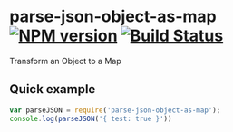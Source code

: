 parse-json-object-as-map [![NPM version][npm-image]][npm-url] [![Build Status][build-status-image]][build-status-url]
============================

Transform an Object to a Map

## Quick example

```js
var parseJSON = require('parse-json-object-as-map');
console.log(parseJSON('{ test: true }'))
```

[build-status-image]: https://img.shields.io/circleci/project/christophehurpeau/parse-json-object-as-map/master.svg?style=flat-square
[build-status-url]: https://circleci.com/gh/christophehurpeau/parse-json-object-as-map
[npm-image]: https://img.shields.io/npm/v/parse-json-object-as-map.svg?style=flat-square
[npm-url]: https://npmjs.org/package/parse-json-object-as-map
